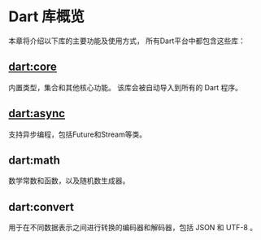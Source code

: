 # Dart 库概览
本章将介绍以下库的主要功能及使用方式， 所有Dart平台中都包含这些库：

## [dart:core](core.md)
内置类型，集合和其他核心功能。 该库会被自动导入到所有的 Dart 程序。

## [dart:async](async.md)
支持异步编程，包括Future和Stream等类。

## dart:math
数学常数和函数，以及随机数生成器。

## dart:convert
用于在不同数据表示之间进行转换的编码器和解码器，包括 JSON 和 UTF-8 。